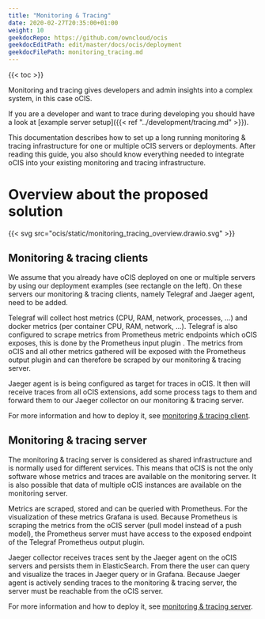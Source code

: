 ```yaml
---
title: "Monitoring & Tracing"
date: 2020-02-27T20:35:00+01:00
weight: 10
geekdocRepo: https://github.com/owncloud/ocis
geekdocEditPath: edit/master/docs/ocis/deployment
geekdocFilePath: monitoring_tracing.md
---
```


{{< toc >}}

Monitoring and tracing gives developers and admin insights into a complex system, in this case oCIS.

If you are a developer and want to trace during developing you should have a look at [example server setup]({{< ref "../development/tracing.md" >}}).

This documentation describes how to set up a long running monitoring & tracing infrastructure for one or multiple oCIS servers or deployments. After reading this guide, you also should know everything needed to integrate oCIS into your existing monitoring and tracing infrastructure.

# Overview about the proposed solution

{{< svg src="ocis/static/monitoring_tracing_overview.drawio.svg" >}}

## Monitoring & tracing clients

We assume that you already have oCIS deployed on one or multiple servers by using our deployment examples (see rectangle on the left). On these servers our monitoring & tracing clients, namely Telegraf and Jaeger agent, need to be added.

Telegraf will collect host metrics (CPU, RAM, network, processes, ...) and docker metrics (per container CPU, RAM, network, ...). Telegraf is also configured to scrape metrics from Prometheus metric endpoints which oCIS exposes, this is done by the Prometheus input plugin . The metrics from oCIS and all other metrics gathered will be exposed with the Prometheus output plugin and can therefore be scraped by our monitoring & tracing server.

Jaeger agent is is being configured as target for traces in oCIS. It then will receive traces from all oCIS extensions, add some process tags to them and forward them to our Jaeger collector on our monitoring & tracing server.

For more information and how to deploy it, see [monitoring & tracing client](https://github.com/owncloud-devops/monitoring-tracing-client).

## Monitoring & tracing server

The monitoring & tracing server is considered as shared infrastructure and is normally used for different services. This means that oCIS is not the only software whose metrics and traces are available on the monitoring server. It is also possible that data of multiple oCIS instances are available on the monitoring server.

Metrics are scraped, stored and can be queried with Prometheus. For the visualization of these metrics Grafana is used. Because Prometheus is scraping the metrics from the oCIS server (pull model instead of a push model), the Prometheus server must have access to the exposed endpoint of the Telegraf Prometheus output plugin.

Jaeger collector receives traces sent by the Jaeger agent on the oCIS servers and persists them in ElasticSearch. From there the user can query and visualize the traces in Jaeger query or in Grafana. Because Jaeger agent is actively sending traces to the monitoring & tracing server, the server must be reachable from the oCIS server.

For more information and how to deploy it, see [monitoring & tracing server](https://github.com/owncloud-devops/monitoring-tracing-server).

